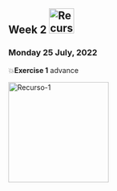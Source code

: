 ## Week 2  <img src="https://i.postimg.cc/W3TLbBJT/Recurso-3.png" with="50px" height="50px" alt="Recurso-1"/>

### Monday 25 July, 2022

:boom:**Exercise 1** advance

<img src="https://i.postimg.cc/cCMZRt8f/2.png" with="400px" height="200px" alt="Recurso-1"/>


